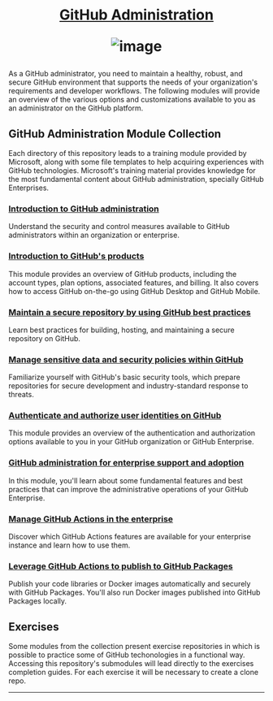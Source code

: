 <h1 align="center">
  
[GitHub Administration](https://learn.microsoft.com/en-us/collections/mom7u1gzjdxw03)

![image](https://github.com/AndreCoutinhom/github_administration_study_path/assets/91290799/bcc62b37-2a1d-4936-8bca-41019b831158)

</h1>

As a GitHub administrator, you need to maintain a healthy, robust, and secure GitHub environment that supports the needs of your organization's requirements and developer workflows. The following modules will provide an overview of the various options and customizations available to you as an administrator on the GitHub platform.

## GitHub Administration Module Collection

Each directory of this repository leads to a training module provided by Microsoft, along with some file templates to help acquiring experiences with GitHub technologies. Microsoft's training material provides knowledge for the most fundamental content about GitHub administration, specially GitHub Enterprises.

### [Introduction to GitHub administration](/Introduction%20to%20GitHub%20administration)

Understand the security and control measures available to GitHub administrators within an organization or enterprise.

### [Introduction to GitHub's products](/Introduction%20to%20GitHub's%20products)

This module provides an overview of GitHub products, including the account types, plan options, associated features, and billing. It also covers how to access GitHub on-the-go using GitHub Desktop and GitHub Mobile.

### [Maintain a secure repository by using GitHub best practices](/Maintain%20a%20secure%20repository%20by%20using%20GitHub%20best%20practices)

Learn best practices for building, hosting, and maintaining a secure repository on GitHub.

### [Manage sensitive data and security policies within GitHub](/Manage%20sensitive%20data%20and%20security%20policies%20within%20GitHub)

Familiarize yourself with GitHub's basic security tools, which prepare repositories for secure development and industry-standard response to threats.

### [Authenticate and authorize user identities on GitHub](/Authenticate%20and%20authorize%20user%20identities%20on%20GitHub)

This module provides an overview of the authentication and authorization options available to you in your GitHub organization or GitHub Enterprise.

### [GitHub administration for enterprise support and adoption](/GitHub%20administration%20for%20enterprise%20support%20and%20adoption)

In this module, you'll learn about some fundamental features and best practices that can improve the administrative operations of your GitHub Enterprise.

### [Manage GitHub Actions in the enterprise](/Manage%20GitHub%20Actions%20in%20the%20enterprise)

Discover which GitHub Actions features are available for your enterprise instance and learn how to use them.

### [Leverage GitHub Actions to publish to GitHub Packages](/Leverage%20GitHub%20Actions%20to%20publish%20to%20GitHub%20Packages)

Publish your code libraries or Docker images automatically and securely with GitHub Packages. You'll also run Docker images published into GitHub Packages locally.

## Exercises

Some modules from the collection present exercise repositories in which is possible to practice some of GitHub techonologies in a functional way. Accessing this repository's submodules will lead directly to the exercises completion guides. For each exercise it will be necessary to create a clone repo. 

---
